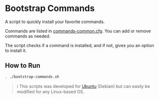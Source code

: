 # Bootstrap Commands

A script to quickly install your favorite commands.

Commands are listed in [commands-common.cfg](commands-common.cfg). You can add or remove commands as needed.

The script checks if a command is installed, and if not, gives you an option to install it.

## How to Run

```bash
. ./bootstrap-commands.sh
```
>ℹ️ This scripts was developed for [Ubuntu][ubuntu] (Debian) but can easily be modified for any Linux-based OS.
>
>[ubuntu]: https://ubuntu.com/desktop
